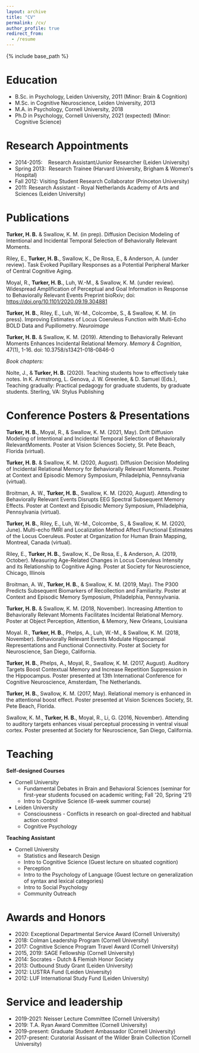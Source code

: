 ```yaml
---
layout: archive
title: "CV"
permalink: /cv/
author_profile: true
redirect_from:
  - /resume
---
```


{% include base_path %}

Education
======
* B.Sc. in Psychology, Leiden University, 2011 (Minor: Brain & Cognition)
* M.Sc. in Cognitive Neuroscience, Leiden University, 2013
* M.A. in Psychology, Cornell University, 2018
* Ph.D in Psychology, Cornell University, 2021 (expected) (Minor: Cognitive Science)

Research Appointments
======
* 2014-2015: &nbsp; &nbsp;Research Assistant/Junior Researcher (Leiden University)
* Spring 2013: &nbsp;Research Trainee (Harvard University, Brigham & Women's Hospital)
* Fall 2012:    Visiting Student Research Collaborator (Princeton University)
* 2011:         Research Assistant - Royal Netherlands Academy of Arts and Sciences (Leiden University)


Publications
======
**Turker, H. B.** & Swallow, K. M. (in prep). Diffusion Decision Modeling of Intentional and Incidental
Temporal Selection of Behaviorally Relevant Moments.

Riley, E., **Turker, H. B.**, Swallow, K., De Rosa, E., & Anderson, A. (under review). Task Evoked
Pupillary Responses as a Potential Peripheral Marker of Central Cognitive Aging.

Moyal, R., **Turker, H. B.**, Luh, W.-M., & Swallow, K. M. (under review). Widespread Amplification of
Perceptual and Goal Information in Response to Behaviorally Relevant Events
Preprint bioRxiv; doi: https://doi.org/10.1101/2020.09.19.304881

**Turker, H. B.**, Riley, E., Luh, W.-M., Colcombe, S., & Swallow, K. M. (in press). Improving
Estimates of Locus Coeruleus Function with Multi-Echo BOLD Data and Pupillometry. _Neuroimage_

**Turker, H. B.** & Swallow, K. M. (2019). Attending to Behaviorally Relevant Moments Enhances
Incidental Relational Memory. _Memory & Cognition_, 47(1), 1-16.
doi: 10.3758/s13421-018-0846-0


_Book chapters:_

Nolte, J., & **Turker, H. B.** (2020). Teaching students how to effectively take notes. In K. Armstrong, L.
Genova, J. W. Greenlee, & D. Samuel (Eds.), Teaching gradually: Practical pedagogy for graduate
students, by graduate students. Sterling, VA: Stylus Publishing



Conference Posters & Presentations
======
**Turker, H. B.**, Moyal, R., & Swallow, K. M. (2021, May). Drift Diffusion Modeling of Intentional and
Incidental Temporal Selection of Behaviorally RelevantMoments. Poster at Vision Sciences Society, St.
Pete Beach, Florida (virtual).

**Turker, H. B.** & Swallow, K. M. (2020, August). Diffusion Decision Modeling of Incidental Relational
Memory for Behaviorally Relevant Moments. Poster at Context and Episodic Memory Symposium,
Philadelphia, Pennsylvania (virtual).

Broitman, A. W., **Turker, H. B.**, Swallow, K. M. (2020, August). Attending to Behaviorally Relevant
Events Disrupts EEG Spectral Subsequent Memory Effects. Poster at Context and Episodic Memory
Symposium, Philadelphia, Pennsylvania (virtual).

**Turker, H. B.**, Riley, E., Luh, W.-M., Colcombe, S., & Swallow, K. M. (2020, June). Multi-echo fMRI
and Localization Method Affect Functional Estimates of the Locus Coeruleus. Poster at Organization
for Human Brain Mapping, Montreal, Canada (virtual).

Riley, E., **Turker, H. B.**, Swallow, K., De Rosa, E., & Anderson, A. (2019, October). Measuring
Age-Related Changes in Locus Coeruleus Intensity and its Relationship to Cognitive Aging. Poster at
Society for Neuroscience, Chicago, Illinois

Broitman, A. W., **Turker, H. B.**, & Swallow, K. M. (2019, May). The P300 Predicts Subsequent
Biomarkers of Recollection and Familiarity. Poster at Context and Episodic Memory Symposium,
Philadelphia, Pennsylvania.

**Turker, H. B.** & Swallow, K. M. (2018, November). Increasing Attention to Behaviorally Relevant
Moments Facilitates Incidental Relational Memory. Poster at Object Perception, Attention, & Memory,
New Orleans, Louisiana

Moyal. R., **Turker, H. B.**, Phelps, A., Luh, W.-M., & Swallow, K. M. (2018, November). Behaviorally
Relevant Events Modulate Hippocampal Representations and Functional Connectivity. Poster at
Society for Neuroscience, San Diego, California.

**Turker, H. B.**, Phelps, A., Moyal, R., Swallow, K. M. (2017, August). Auditory Targets Boost
Contextual Memory and Increase Repetition Suppression in the Hippocampus. Poster presented at 13th
International Conference for Cognitive Neuroscience, Amsterdam, The Netherlands.

**Turker, H. B.**, Swallow, K. M. (2017, May). Relational memory is enhanced in the attentional boost
effect. Poster presented at Vision Sciences Society, St. Pete Beach, Florida.

Swallow, K. M., **Turker, H. B.**, Moyal, R., Li, G. (2016, November). Attending to auditory targets
enhances visual perceptual processing in ventral visual cortex. Poster presented at Society for
Neuroscience, San Diego, California.

Teaching
======
**Self-designed Courses**
* Cornell University
  * Fundamental Debates in Brain and Behavioral Sciences (seminar for first-year students focused on academic writing; Fall '20, Spring '21)
  * Intro to Cognitive Science (6-week summer course)
* Leiden University
  * Consciousness - Conflicts in research on goal-directed and habitual action control
  * Cognitive Psychology

**Teaching Assistant**
* Cornell University
  * Statistics and Research Design
  * Intro to Cognitive Science (Guest lecture on situated cognition)
  * Perception
  * Intro to the Psychology of Language (Guest lecture on generalization of syntax and lexical categories)
  * Intro to Social Psychology
  * Community Outreach

Awards and Honors
======
* 2020:         Exceptional Departmental Service Award (Cornell University)
* 2018:         Colman Leadership Program (Cornell University)
* 2017:         Cognitive Science Program Travel Award (Cornell University)
* 2015, 2019:   SAGE Fellowship (Cornell University)
* 2014:         Socrates - Dutch & Flemish Honor Society
* 2013:         Outbound Study Grant (Leiden University)
* 2012:         LUSTRA Fund (Leiden University)
* 2012:         LUF International Study Fund (Leiden University)


Service and leadership
======
* 2019-2021:    Neisser Lecture Committee (Cornell University)
* 2019:         T.A. Ryan Award Committee (Cornell University)
* 2019-present: Graduate Student Ambassador (Cornell University)
* 2017-present: Curatorial Assisant of the Wilder Brain Collection (Cornell University)
